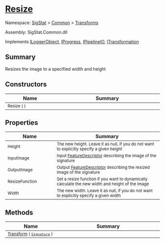 # [Resize](./Resize.md)

Namespace: [SigStat]() > [Common](./../README.md) > [Transforms](./README.md)

Assembly: SigStat.Common.dll

Implements [ILoggerObject](./../ILoggerObject.md), [IProgress](./../Helpers/IProgress.md), [IPipelineIO](./../Pipeline/IPipelineIO.md), [ITransformation](./../ITransformation.md)

## Summary
Resizes the image to a specified width and height

## Constructors

| Name<a href="#"><img width=160></a> | Summary<a href="#"><img width=400></a> | 
| --- | --- | 
| <sub>Resize (  )</sub>| <sub></sub>| <br>


## Properties

| Name<a href="#"><img width=160></a> | Summary<a href="#"><img width=400></a> | 
| --- | --- | 
| <sub>Height</sub>| <sub>The new height. Leave it as null, if you do not want to explicitly specify a given height</sub>| <br>
| <sub>InputImage</sub>| <sub>Input [FeatureDescriptor](https://github.com/hargitomi97/sigstat/blob/master/docs/md/SigStat/Common/FeatureDescriptor.md) describing the image of the signature</sub>| <br>
| <sub>OutputImage</sub>| <sub>Output [FeatureDescriptor](https://github.com/hargitomi97/sigstat/blob/master/docs/md/SigStat/Common/FeatureDescriptor.md) describing the resized image of the signature</sub>| <br>
| <sub>ResizeFunction</sub>| <sub>Set a resize function if you want to dynamically calculate the new width and height of the image</sub>| <br>
| <sub>Width</sub>| <sub>The new width. Leave it as null, if you do not want to explicitly specify a given width</sub>| <br>


## Methods

| Name<a href="#"><img width=160></a> | Summary<a href="#"><img width=400></a> | 
| --- | --- | 
| <sub>[Transform](./Methods/Resize-100663716.md) ( [`Signature`](./../Signature.md) )</sub>| <sub></sub>| <br>



